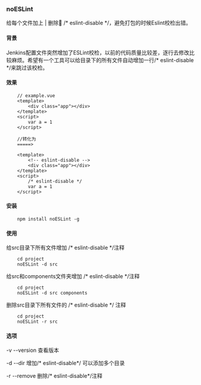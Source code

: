 ### noESLint

给每个文件加上 | 删除 /* eslint-disable */，避免打包的时候Eslint校检出错。

#### 背景

Jenkins配置文件突然增加了ESLint校检，以前的代码质量比较差，逐行去修改比较麻烦。希望有一个工具可以给目录下的所有文件自动增加一行/* eslint-disable */来跳过该校检。

#### 效果
```
    // example.vue
    <template>
        <div class="app"></div>
    </template>
    <script>
        var a = 1
    </script>

    //转化为
    =====>
    
    <template>
        <!-- eslint-disable -->
        <div class="app"></div>
    </template>
    <script>
        /* eslint-disable */
        var a = 1
    </script>
```
#### 安装

```
    npm install noESLint -g
```

#### 使用
给src目录下所有文件增加 /* eslint-disable */注释

```
    cd project
    noESLint -d src
```
给src和components文件夹增加 /* eslint-disable */注释
```
    cd project
    noESLint -d src components
```
删除src目录下所有文件的 /* eslint-disable */ 注释
```
    cd project
    noESLint -r src
```
#### 选项
  
  -v --version 查看版本
  
  -d --dir 增加/* eslint-disable*/ 可以添加多个目录
  
  -r --remove 删除/* eslint-disable*/注释
